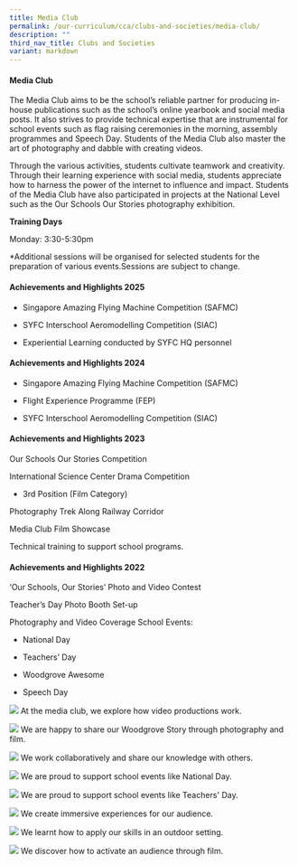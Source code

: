```yaml
---
title: Media Club
permalink: /our-curriculum/cca/clubs-and-societies/media-club/
description: ""
third_nav_title: Clubs and Societies
variant: markdown
---
```

#### Media Club

The Media Club aims to be the school’s reliable partner for producing in-house publications such as the school’s online yearbook and social media posts. It also strives to provide technical expertise that are instrumental for school events such as flag raising ceremonies in the morning, assembly programmes and Speech Day. Students of the Media Club also master the art of photography and dabble with creating videos. 

Through the various activities, students cultivate teamwork and creativity. Through their learning experience with social media, students appreciate how to harness the power of the internet to influence and impact. Students of the Media Club have also participated in projects at the National Level such as the Our Schools Our Stories photography exhibition.

**Training Days**

Monday: 3:30-5:30pm

\*Additional sessions will be organised for selected students for the preparation of various events.Sessions are subject to change.

#### Achievements and Highlights 2025

*   Singapore Amazing Flying Machine Competition (SAFMC)
    
*   SYFC Interschool Aeromodelling Competition (SIAC)
    
*   Experiential Learning conducted by SYFC HQ personnel

#### Achievements and Highlights 2024

*   Singapore Amazing Flying Machine Competition (SAFMC)
    
*   Flight Experience Programme (FEP)
    
*   SYFC Interschool Aeromodelling Competition (SIAC)
    
#### Achievements and Highlights 2023


 Our Schools Our Stories Competition

International Science Center Drama Competition

*   3rd Position (Film Category)
    
Photography Trek Along Railway Corridor 

Media Club Film Showcase

Technical training to support school programs.


#### Achievements and Highlights 2022

‘Our Schools, Our Stories’ Photo and Video Contest

Teacher’s Day Photo Booth Set-up

Photography and Video Coverage School Events:

*   National Day 
    
*   Teachers’ Day 
    
*   Woodgrove Awesome
    
*   Speech Day
    

![](/images/CCAs/Media/WGS_269.jpg)
At the media club, we explore how video productions work. 

![](/images/CCAs/Media/WGS_271%20(2).jpg)
We are happy to share our Woodgrove Story through photography and film.

![](/images/CCAs/Media/pxl_20230112_084919148.jpg)
We work collaboratively and share our knowledge with others.

![](/images/CCAs/Media/pxl_20230808_012917386%20(1).jpg)
We are proud to support school events like National Day.

![](/images/CCAs/Media/pxl_20230831_005822205.jpg)
We are proud to support school events like Teachers' Day.

![](/images/CCAs/Media/pxl_20230112_074929986.jpg)
We create immersive experiences for our audience.

![](/images/CCAs/Media/img-20230603-wa0015.jpg)
We learnt how to apply our skills in an outdoor setting.

![](/images/CCAs/Media/pxl_20230831_005234720%20(1).jpg)
We discover how to activate an audience through film.
